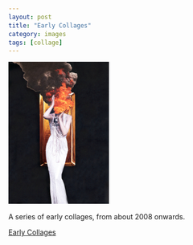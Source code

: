 ```yaml
---
layout: post
title: "Early Collages"
category: images
tags: [collage]
---
```

[![Just Beginning To Show](/assets/justbeginningtoshow.jpg)](http://sevendown.org/collage/early/) 

A series of early collages, from about 2008 onwards.

<a href="http://sevendown.org/collage/early/" target="_blank">Early Collages</a>
